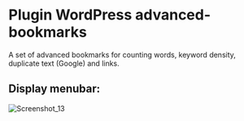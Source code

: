 # Plugin WordPress advanced-bookmarks
A set of advanced bookmarks for counting words, keyword density, duplicate text (Google) and links.

## Display menubar: 
![Screenshot_13](https://user-images.githubusercontent.com/84940616/213586280-bbcfe4a5-060d-4042-84ae-20b5b6527c25.png)
